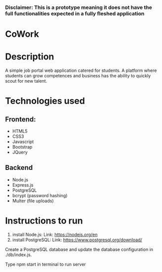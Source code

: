 ### Disclaimer: This is a prototype meaning it does not have the full functionalities expected in a fully fleshed application

# CoWork

# Description
A simple job portal web application catered for students. A platform where students can grow competences and business has the ability to quickly scout for new talent.


# Technologies used
## Frontend:
* HTML5
* CSS3
* Javascript
* Bootstrap
* JQuery

## Backend
* Node.js 
* Express.js
* PostgreSQL
* bcrypt (password hashing)
* Multer (file uploads)


# Instructions to run

1. install Node.js: Link:  https://nodejs.org/en
2. install PostgreSQL: Link: https://www.postgresql.org/download/

Create a PostgreSQL database and update the database configuration in ./db/index.js.

Type npm start in terminal to run server





